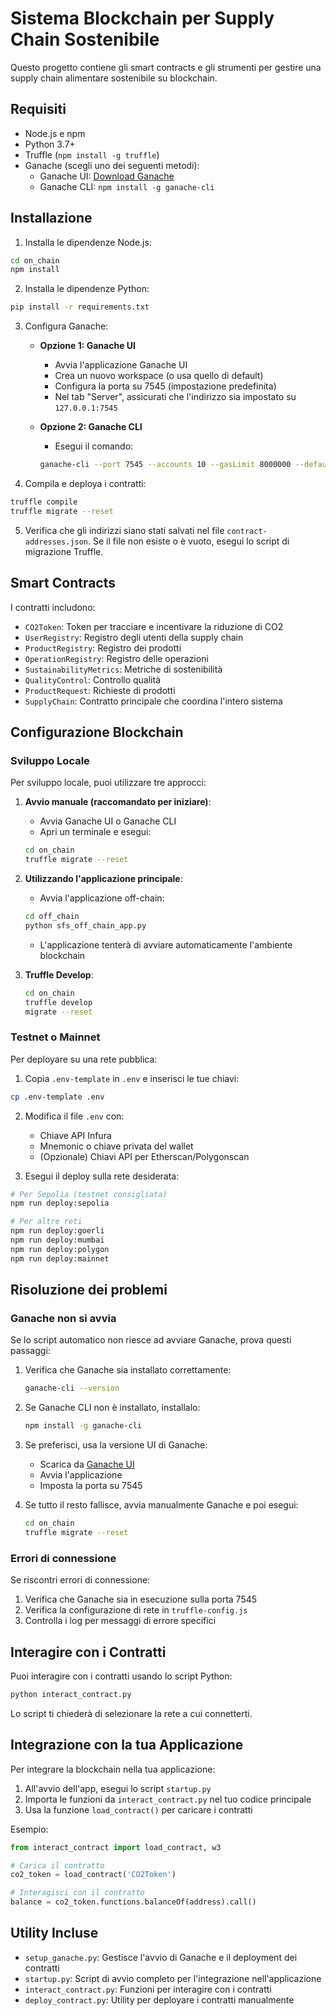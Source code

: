 # Sistema Blockchain per Supply Chain Sostenibile

Questo progetto contiene gli smart contracts e gli strumenti per gestire una supply chain alimentare sostenibile su blockchain.

## Requisiti

- Node.js e npm
- Python 3.7+
- Truffle (`npm install -g truffle`)
- Ganache (scegli uno dei seguenti metodi):
  - Ganache UI: [Download Ganache](https://trufflesuite.com/ganache/)
  - Ganache CLI: `npm install -g ganache-cli`

## Installazione

1. Installa le dipendenze Node.js:

```bash
cd on_chain
npm install
```

2. Installa le dipendenze Python:

```bash
pip install -r requirements.txt
```

3. Configura Ganache:

   - **Opzione 1: Ganache UI**
     - Avvia l'applicazione Ganache UI
     - Crea un nuovo workspace (o usa quello di default)
     - Configura la porta su 7545 (impostazione predefinita)
     - Nel tab "Server", assicurati che l'indirizzo sia impostato su `127.0.0.1:7545`

   - **Opzione 2: Ganache CLI**
     - Esegui il comando:
     ```bash
     ganache-cli --port 7545 --accounts 10 --gasLimit 8000000 --defaultBalanceEther 1000
     ```

4. Compila e deploya i contratti:

```bash
truffle compile
truffle migrate --reset
```

5. Verifica che gli indirizzi siano stati salvati nel file `contract-addresses.json`. Se il file non esiste o è vuoto, esegui lo script di migrazione Truffle.

## Smart Contracts

I contratti includono:

- `CO2Token`: Token per tracciare e incentivare la riduzione di CO2
- `UserRegistry`: Registro degli utenti della supply chain
- `ProductRegistry`: Registro dei prodotti
- `OperationRegistry`: Registro delle operazioni
- `SustainabilityMetrics`: Metriche di sostenibilità
- `QualityControl`: Controllo qualità
- `ProductRequest`: Richieste di prodotti
- `SupplyChain`: Contratto principale che coordina l'intero sistema

## Configurazione Blockchain

### Sviluppo Locale

Per sviluppo locale, puoi utilizzare tre approcci:

1. **Avvio manuale (raccomandato per iniziare)**:
   - Avvia Ganache UI o Ganache CLI
   - Apri un terminale e esegui:
   ```bash
   cd on_chain
   truffle migrate --reset
   ```

2. **Utilizzando l'applicazione principale**:
   - Avvia l'applicazione off-chain:
   ```bash
   cd off_chain
   python sfs_off_chain_app.py
   ```
   - L'applicazione tenterà di avviare automaticamente l'ambiente blockchain

3. **Truffle Develop**:
   ```bash
   cd on_chain
   truffle develop
   migrate --reset
   ```

### Testnet o Mainnet

Per deployare su una rete pubblica:

1. Copia `.env-template` in `.env` e inserisci le tue chiavi:

```bash
cp .env-template .env
```

2. Modifica il file `.env` con:
   - Chiave API Infura
   - Mnemonic o chiave privata del wallet
   - (Opzionale) Chiavi API per Etherscan/Polygonscan

3. Esegui il deploy sulla rete desiderata:

```bash
# Per Sepolia (testnet consigliata)
npm run deploy:sepolia

# Per altre reti
npm run deploy:goerli
npm run deploy:mumbai
npm run deploy:polygon
npm run deploy:mainnet
```

## Risoluzione dei problemi

### Ganache non si avvia

Se lo script automatico non riesce ad avviare Ganache, prova questi passaggi:

1. Verifica che Ganache sia installato correttamente:
   ```bash
   ganache-cli --version
   ```

2. Se Ganache CLI non è installato, installalo:
   ```bash
   npm install -g ganache-cli
   ```

3. Se preferisci, usa la versione UI di Ganache:
   - Scarica da [Ganache UI](https://trufflesuite.com/ganache/)
   - Avvia l'applicazione
   - Imposta la porta su 7545

4. Se tutto il resto fallisce, avvia manualmente Ganache e poi esegui:
   ```bash
   cd on_chain
   truffle migrate --reset
   ```

### Errori di connessione

Se riscontri errori di connessione:

1. Verifica che Ganache sia in esecuzione sulla porta 7545
2. Verifica la configurazione di rete in `truffle-config.js`
3. Controlla i log per messaggi di errore specifici

## Interagire con i Contratti

Puoi interagire con i contratti usando lo script Python:

```bash
python interact_contract.py
```

Lo script ti chiederà di selezionare la rete a cui connetterti.

## Integrazione con la tua Applicazione

Per integrare la blockchain nella tua applicazione:

1. All'avvio dell'app, esegui lo script `startup.py`
2. Importa le funzioni da `interact_contract.py` nel tuo codice principale
3. Usa la funzione `load_contract()` per caricare i contratti

Esempio:

```python
from interact_contract import load_contract, w3

# Carica il contratto
co2_token = load_contract('CO2Token')

# Interagisci con il contratto
balance = co2_token.functions.balanceOf(address).call()
```

## Utility Incluse

- `setup_ganache.py`: Gestisce l'avvio di Ganache e il deployment dei contratti
- `startup.py`: Script di avvio completo per l'integrazione nell'applicazione
- `interact_contract.py`: Funzioni per interagire con i contratti
- `deploy_contract.py`: Utility per deployare i contratti manualmente 
